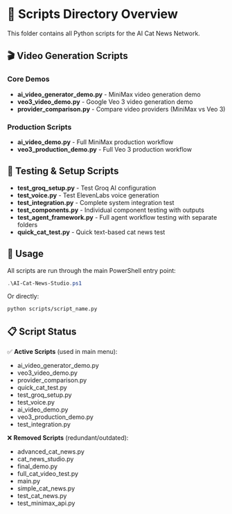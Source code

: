 # 📁 Scripts Directory Overview

This folder contains all Python scripts for the AI Cat News Network.

## 🎬 Video Generation Scripts

### Core Demos
- **ai_video_generator_demo.py** - MiniMax video generation demo
- **veo3_video_demo.py** - Google Veo 3 video generation demo  
- **provider_comparison.py** - Compare video providers (MiniMax vs Veo 3)

### Production Scripts
- **ai_video_demo.py** - Full MiniMax production workflow
- **veo3_production_demo.py** - Full Veo 3 production workflow

## 🧪 Testing & Setup Scripts

- **test_groq_setup.py** - Test Groq AI configuration
- **test_voice.py** - Test ElevenLabs voice generation
- **test_integration.py** - Complete system integration test
- **test_components.py** - Individual component testing with outputs
- **test_agent_framework.py** - Full agent workflow testing with separate folders
- **quick_cat_test.py** - Quick text-based cat news test

## 🚀 Usage

All scripts are run through the main PowerShell entry point:

```powershell
.\AI-Cat-News-Studio.ps1
```

Or directly:

```bash
python scripts/script_name.py
```

## 📋 Script Status

✅ **Active Scripts** (used in main menu):
- ai_video_generator_demo.py
- veo3_video_demo.py
- provider_comparison.py
- quick_cat_test.py
- test_groq_setup.py
- test_voice.py
- ai_video_demo.py
- veo3_production_demo.py
- test_integration.py

❌ **Removed Scripts** (redundant/outdated):
- advanced_cat_news.py
- cat_news_studio.py
- final_demo.py
- full_cat_video_test.py
- main.py
- simple_cat_news.py
- test_cat_news.py
- test_minimax_api.py
